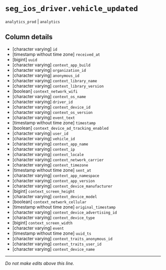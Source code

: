 # `seg_ios_driver.vehicle_updated`
`analytics_prod` | `analytics`

## Column details
* [character varying] `id`
* [timestamp without time zone] `received_at`
* [bigint]    `uuid`
* [character varying] `context_app_build`
* [character varying] `organization_id`
* [character varying] `anonymous_id`
* [character varying] `context_library_name`
* [character varying] `context_library_version`
* [boolean]   `context_network_wifi`
* [character varying] `context_os_name`
* [character varying] `driver_id`
* [character varying] `context_device_id`
* [character varying] `context_os_version`
* [character varying] `event_text`
* [timestamp without time zone] `timestamp`
* [boolean]   `context_device_ad_tracking_enabled`
* [character varying] `user_id`
* [character varying] `vehicle_id`
* [character varying] `context_app_name`
* [character varying] `context_ip`
* [character varying] `context_locale`
* [character varying] `context_network_carrier`
* [character varying] `context_timezone`
* [timestamp without time zone] `sent_at`
* [character varying] `context_app_namespace`
* [character varying] `context_app_version`
* [character varying] `context_device_manufacturer`
* [bigint]    `context_screen_height`
* [character varying] `context_device_model`
* [boolean]   `context_network_cellular`
* [timestamp without time zone] `original_timestamp`
* [character varying] `context_device_advertising_id`
* [character varying] `context_device_type`
* [bigint]    `context_screen_width`
* [character varying] `event`
* [timestamp without time zone] `uuid_ts`
* [character varying] `context_traits_anonymous_id`
* [character varying] `context_traits_user_id`
* [character varying] `context_device_name`

-------------------------------------------------------------------------------
*Do not make edits above this line.*
